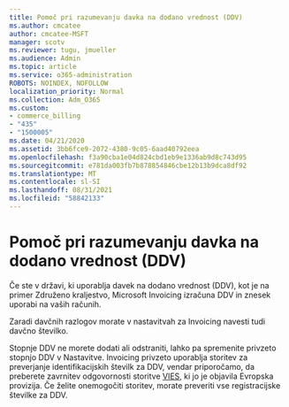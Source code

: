 ```yaml
---
title: Pomoč pri razumevanju davka na dodano vrednost (DDV)
ms.author: cmcatee
author: cmcatee-MSFT
manager: scotv
ms.reviewer: tugu, jmueller
ms.audience: Admin
ms.topic: article
ms.service: o365-administration
ROBOTS: NOINDEX, NOFOLLOW
localization_priority: Normal
ms.collection: Adm_O365
ms.custom:
- commerce_billing
- "435"
- "1500005"
ms.date: 04/21/2020
ms.assetid: 3bb6fce9-2072-4380-9c05-6aad40792eea
ms.openlocfilehash: f3a90cba1e04d824cbd1eb9e1336ab9d8c743d95
ms.sourcegitcommit: e781da003fb7b878854846cbe12b13b9dca8df92
ms.translationtype: MT
ms.contentlocale: sl-SI
ms.lasthandoff: 08/31/2021
ms.locfileid: "58842133"
---
```

# <a name="help-understanding-value-added-tax-vat"></a>Pomoč pri razumevanju davka na dodano vrednost (DDV)

Če ste v državi, ki uporablja davek na dodano vrednost (DDV), kot je na primer Združeno kraljestvo, Microsoft Invoicing izračuna DDV in znesek uporabi na vaših računih.
  
Zaradi davčnih razlogov morate v nastavitvah za Invoicing navesti tudi davčno številko.
  
Stopnje DDV ne morete dodati ali odstraniti, lahko pa spremenite privzeto stopnjo DDV v Nastavitve. Invoicing privzeto uporablja storitev za preverjanje identifikacijskih številk za DDV, vendar priporočamo, da preberete zavrnitev odgovornosti storitve [VIES,](https://go.microsoft.com/fwlink/?LinkID=841741) ki jo je objavila Evropska provizija. Če želite onemogočiti storitev, morate preveriti vse registracijske številke za DDV.
